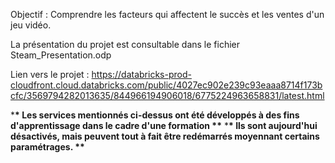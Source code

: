 Objectif : Comprendre les facteurs qui affectent le succès et les ventes d'un jeu vidéo.

La présentation du projet est consultable dans le fichier Steam_Presentation.odp

Lien vers le projet :
https://databricks-prod-cloudfront.cloud.databricks.com/public/4027ec902e239c93eaaa8714f173bcfc/3569794282013635/844966194906018/6775224963658831/latest.html

\***\* Les services mentionnés ci-dessus ont été développés à des fins d'apprentissage dans le cadre d'une formation \*\*** \***\* Ils sont aujourd'hui désactivés, mais peuvent tout à fait être redémarrés moyennant certains paramétrages. \*\***

